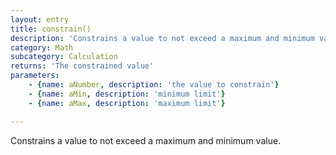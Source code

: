 ```yaml
---
layout: entry
title: constrain()
description: 'Constrains a value to not exceed a maximum and minimum value.'
category: Math
subcategory: Calculation
returns: 'The constrained value'
parameters:
    - {name: aNumber, description: 'the value to constrain'}
    - {name: aMin, description: 'minimum limit'}
    - {name: aMax, description: 'maximum limit'}

---
```

Constrains a value to not exceed a maximum and minimum value.
